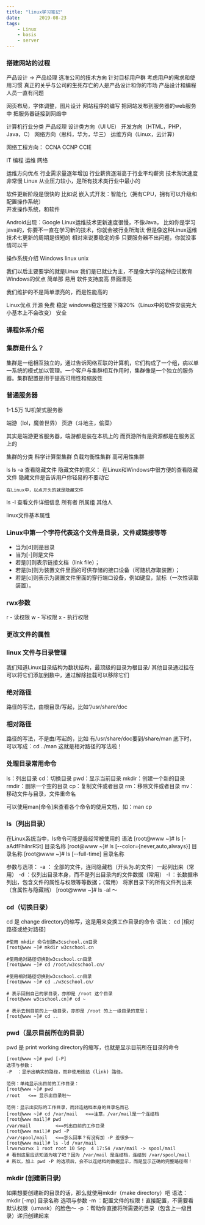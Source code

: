```yaml
---
title: "linux学习笔记"
date:       2019-08-23
tags:
	- Linux
	- basis
	- server
---
```



### 搭建网站的过程
产品设计    -> 产品经理
    选准公司的技术方向
    针对目标用户群
    考虑用户的需求和使用习惯
    真正的关乎与公司的生死存亡的人是产品设计和你的市场
    产品设计和编程人员一直有问题

网页布局，字体调整，图片设计
网站程序的编写
把网站发布到服务器的web服务中
把服务器链接到网络中    

计算机行业分类
    产品经理
    设计类方向（UI UE）
    开发方向（HTML，PHP，Java，C）
    网络方向（思科，华为，华三）
    运维方向（Linux，云计算） 

网络工程方向：
    CCNA
    CCNP
    CCIE

IT
    编程
    运维
    网络

运维方向优点
    行业需求量逐年增加
    行业薪资逐渐高于行业平均薪资
    技术淘汰速度非常慢 Linux
    从业压力较小，是所有技术类行业中最小的

软件更新阶段是很快的
比如说 
嵌入式开发：智能化（拥有CPU，拥有可以升级和配置操作系统）  
    开发操作系统，和软件

Android出现：Google 
Linux运维技术更新速度很慢，不像Java，
比如你是学习java的，你要不一直在学习新的技术，你就会被行业所淘汰
但是像这种Linux运维技术七更新的周期是很短的
相对来说要稳定的多
只要服务器不出问题，你就没事情可以干

操作系统介绍
Windows
linux
unix

我们以后主要要学的就是Linux
我们是已就业为主，不是像大学的这种应试教育
Windows的优点
    简单那
    易用
    软件支持度高
    界面漂亮


我们维护的不是简单漂亮的，而是性能高的  

Linux优点
    开源
    免费
    稳定 windows稳定性要下降20%（Linux中的软件安装完大小基本上不会改变）
    安全


### 课程体系介绍  
### 集群是什么？  
集群是一组相互独立的，通过告诉网络互联的计算机，它们构成了一个组，病以单一系统的模式加以管理。一个客户与集群相互作用时，集群像是一个独立的服务器。集群配置是用于提高可用性和缩放性

### 普通服务器  
1-1.5万 1U机架式服务器

端游（lol，魔兽世界） 页游（斗地主，偷菜）

其实是端游更省服务器，端游都是装在本机上的
而页游所有是资源都是在服务区上的

集群的分类
    科学计算型集群
    负载均衡性集群
    高可用性集群



ls
ls -a 查看隐藏文件
隐藏文件的意义：
    在Linux和Windows中很方便的查看隐藏文件
    隐藏文件是告诉用户你轻易的不要动它

    在Linux中，以点开头的就是隐藏文件

ls -l 查看文件详细信息
    所有者 所属组 其他人

linux文件基本属性
### Linux中第一个字符代表这个文件是目录，文件或链接等等
- 当为[d]则是目录
- 当为[-]则是文件
- 若是[l]则表示链接文档（link file）；
- 若是[b]则为装置文件里面的可供存储的接口设备（可随机存取装置）；
- 若是[c]则表示为装置文件里面的穿行端口设备，例如键盘，鼠标（一次性读取装置）。

### rwx参数
r - 读权限
w - 写权限
x - 执行权限

### 更改文件的属性


### linux 文件与目录管理
我们知道Linux目录结构为数状结构，最顶级的目录为根目录/
其他目录通过挂在可以将它们添加到数中，通过解除挂载可以移除它们

### 绝对路径
路径的写法，由根目录/写起，比如“/usr/share/doc
### 相对路径
路径的写法，不是由/写起的，比如 有/usr/share/doc要到/share/man 底下时，可以写成：cd ../man 这就是相对路径的写法啦！
### 处理目录常用命令
ls：列出目录
cd：切换目录
pwd：显示当前目录
mkdir：创建一个新的目录
rmdir：删除一个空的目录
cp：复制文件或者目录
rm：移除文件或者目录
mv：移动文件与目录，文件重命名

可以使用man[命令]来查看各个命令的使用文档，如：man cp
### ls（列出目录）
在Linux系统当中，ls命令可能是最经常被使用的
语法
[root@www ~]# ls [-aAdfFhilnrRSt] 目录名称
[root@www ~]# ls [--color={never,auto,always}] 目录名称
[root@www ~]# ls [--full-time] 目录名称

参数与选项：
-a ： 全部的文件，连同隐藏档（开头为.的文件）一起列出来（常用）
-d ：仅列出目录本身，而不是列出目录内的文件数据（常用）
-l ：长数据串列出，包含文件的属性与权限等等数据；（常用）
将家目录下的所有文件列出来（含属性与隐藏档）
[root@www ~]# ls -al ～

### cd（切换目录）
cd 是 change directory的缩写，这是用来变换工作目录的命令
语法：
cd [相对路径或绝对路径]
```
#使用 mkdir 命令创建w3cschool.cn目录
[root@www ~]# mkdir w3cschool.cn

#使用绝对路径切换到w3cschool.cn目录
[root@www ~]# cd /root/w3cschool.cn/

#使用相对路径切换到w3cschool.cn目录
[root@www ~]# cd ./w3cschool.cn/

# 表示回到自己的家目录，亦即是 /root 这个目录
[root@www w3cschool.cn]# cd ~

# 表示去到目前的上一级目录，亦即是 /root 的上一级目录的意思；
[root@www ~]# cd ..
```

### pwd（显示目前所在的目录）
pwd 是 print working directory的缩写，也就是显示目前所在目录的命令
```
[root@www ~]# pwd [-P]
选项与参数：
-P  ：显示出确实的路径，而非使用连结 (link) 路径。

范例：单纯显示出目前的工作目录：
[root@www ~]# pwd
/root   <== 显示出目录啦～  

范例：显示出实际的工作目录，而非连结档本身的目录名而已 
[root@www ~]# cd /var/mail   <==注意，/var/mail是一个连结档 
[root@www mail]# pwd 
/var/mail         <==列出目前的工作目录 
[root@www mail]# pwd -P 
/var/spool/mail   <==怎么回事？有没有加 -P 差很多～ 
[root@www mail]# ls -ld /var/mail 
lrwxrwxrwx 1 root root 10 Sep  4 17:54 /var/mail -> spool/mail
# 看到这里应该知道为啥了吧？因为 /var/mail 是连结档，连结到 /var/spool/mail 
# 所以，加上 pwd -P 的选项后，会不以连结档的数据显示，而是显示正确的完整路径啊！

```
### mkdir (创建新目录)
如果想要创建新的目录的话，那么就使用mkdir（make directory）吧
语法：
mkdir [-mp] 目录名称
选项与参数
-m ：配置文件的权限！直接配置，不需要看默认权限（umask）的脸色～
-p ：帮助你直接将所需要的目录（包含上一级目录）递归创建起来
